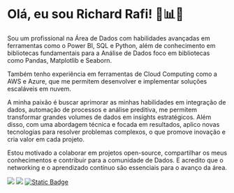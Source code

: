 # Olá, eu sou Richard Rafi! 👋📊🚀

Sou um profissional na Área de Dados com habilidades avançadas em ferramentas como o Power BI, SQL e Python, além de conhecimento em bibliotecas fundamentais para a Análise de Dados foco em bibliotecas como Pandas, Matplotlib e Seaborn.

Também tenho experiência em ferramentas de Cloud Computing como a AWS e Azure, que me permitem desenvolver e implementar soluções escaláveis em nuvem. 

A minha paixão é buscar aprimorar as minhas habilidades em integração de dados, automação de processos e análise preditiva, me permitem transformar grandes volumes de dados em insights estratégicos. Além disso, com uma abordagem técnica e focada em resultados, aplico novas tecnologias para resolver problemas complexos, o que promove inovação e cria valor em cada projeto.

Estou motivado a colaborar em projetos open-source, compartilhar os meus conhecimentos e contribuir para a comunidade de Dados. E acredito que o networking e o aprendizado contínuo são essenciais para o avanço da área.

<div style="display: inline-block"> 
  <a href="https://www.linkedin.com/in/richardrafi/" target="_blank"><img src="https://img.shields.io/badge/-LinkedIn-%230077B5?style=for-the-badge&logo=linkedin&logoColor=white" target="_blank"></a> 
  <a href="" target="_blank"><img src="https://img.shields.io/badge/portfolio (em breve)-00A98F?style=for-the-badge&logo=About.me&logoColor=white" target="_blank"></a> 
  <a href = "mailto:richardrafi600[at]gmail.com"><img alt="Static Badge" src="https://img.shields.io/badge/Contato-red?style=for-the-badge&logo=gmail&logoColor=white"></a>
</div>
